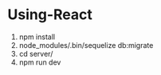 # Using-React

1. npm install
2. node_modules/.bin/sequelize db:migrate
3. cd server/ 
4. npm run dev